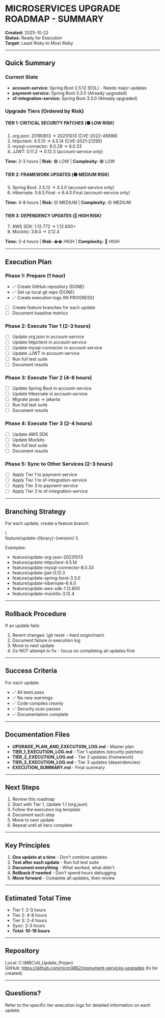 # MICROSERVICES UPGRADE ROADMAP - SUMMARY

**Created:** 2025-10-22  
**Status:** Ready for Execution  
**Target:** Least Risky to Most Risky

---

## Quick Summary

### Current State
- **account-service:** Spring Boot 2.5.12 (EOL) - Needs major updates
- **payment-service:** Spring Boot 3.3.0 (Already upgraded)
- **sf-integration-service:** Spring Boot 3.3.0 (Already upgraded)

### Upgrade Tiers (Ordered by Risk)

#### TIER 1: CRITICAL SECURITY PATCHES (🟢 LOW RISK)
1. org.json: 20180813 → 20231013 (CVE-2022-45688)
2. httpclient: 4.5.13 → 4.5.14 (CVE-2021-21295)
3. mysql-connector: 8.0.28 → 8.0.33
4. JJWT: 0.11.2 → 0.12.3 (account-service only)

**Time:** 2-3 hours | **Risk:** 🟢 LOW | **Complexity:** 🟢 LOW

#### TIER 2: FRAMEWORK UPDATES (🟡 MEDIUM RISK)
5. Spring Boot: 2.5.12 → 3.3.0 (account-service only)
6. Hibernate: 5.6.5.Final → 6.4.0.Final (account-service only)

**Time:** 4-8 hours | **Risk:** 🟡 MEDIUM | **Complexity:** 🟡 MEDIUM

#### TIER 3: DEPENDENCY UPDATES (🔴 HIGH RISK)
7. AWS SDK: 1.12.772 → 1.12.800+
8. Mockito: 3.6.0 → 3.12.4

**Time:** 2-4 hours | **Risk:** �� HIGH | **Complexity:** 🔴 HIGH

---

## Execution Plan

### Phase 1: Prepare (1 hour)
- ✅ Create GitHub repository (DONE)
- ✅ Set up local git repo (DONE)
- ✅ Create execution logs (IN PROGRESS)
- [ ] Create feature branches for each update
- [ ] Document baseline metrics

### Phase 2: Execute Tier 1 (2-3 hours)
- [ ] Update org.json in account-service
- [ ] Update httpclient in account-service
- [ ] Update mysql-connector in account-service
- [ ] Update JJWT in account-service
- [ ] Run full test suite
- [ ] Document results

### Phase 3: Execute Tier 2 (4-8 hours)
- [ ] Update Spring Boot in account-service
- [ ] Update Hibernate in account-service
- [ ] Migrate javax → jakarta
- [ ] Run full test suite
- [ ] Document results

### Phase 4: Execute Tier 3 (2-4 hours)
- [ ] Update AWS SDK
- [ ] Update Mockito
- [ ] Run full test suite
- [ ] Document results

### Phase 5: Sync to Other Services (2-3 hours)
- [ ] Apply Tier 1 to payment-service
- [ ] Apply Tier 1 to sf-integration-service
- [ ] Apply Tier 3 to payment-service
- [ ] Apply Tier 3 to sf-integration-service

---

## Branching Strategy

For each update, create a feature branch:

\\\
feature/update-{library}-{version}
\\\

Examples:
- feature/update-org-json-20231013
- feature/update-httpclient-4.5.14
- feature/update-mysql-connector-8.0.33
- feature/update-jjwt-0.12.3
- feature/update-spring-boot-3.3.0
- feature/update-hibernate-6.4.0
- feature/update-aws-sdk-1.12.800
- feature/update-mockito-3.12.4

---

## Rollback Procedure

If an update fails:

1. Revert changes: \git reset --hard origin/main\
2. Document failure in execution log
3. Move to next update
4. Do NOT attempt to fix - focus on completing all updates first

---

## Success Criteria

For each update:
- ✅ All tests pass
- ✅ No new warnings
- ✅ Code compiles cleanly
- ✅ Security scan passes
- ✅ Documentation complete

---

## Documentation Files

- **UPGRADE_PLAN_AND_EXECUTION_LOG.md** - Master plan
- **TIER_1_EXECUTION_LOG.md** - Tier 1 updates (security patches)
- **TIER_2_EXECUTION_LOG.md** - Tier 2 updates (framework)
- **TIER_3_EXECUTION_LOG.md** - Tier 3 updates (dependencies)
- **EXECUTION_SUMMARY.md** - Final summary

---

## Next Steps

1. Review this roadmap
2. Start with Tier 1, Update 1.1 (org.json)
3. Follow the execution log template
4. Document each step
5. Move to next update
6. Repeat until all tiers complete

---

## Key Principles

1. **One update at a time** - Don't combine updates
2. **Test after each update** - Run full test suite
3. **Document everything** - What worked, what didn't
4. **Rollback if needed** - Don't spend hours debugging
5. **Move forward** - Complete all updates, then review

---

## Estimated Total Time

- Tier 1: 2-3 hours
- Tier 2: 4-8 hours
- Tier 3: 2-4 hours
- Sync: 2-3 hours
- **Total: 10-18 hours**

---

## Repository

Local: C:\MBC\AI_Update_Project\
GitHub: https://github.com/nicm3862/monument-services-upgrades (to be created)

---

## Questions?

Refer to the specific tier execution logs for detailed information on each update.
